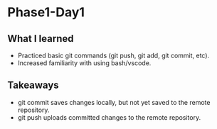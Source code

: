 # Phase1-Day1

## What I learned
- Practiced basic git commands \(git push, git add, git commit, etc).
- Increased familiarity with using bash/vscode.

## Takeaways
- git commit saves changes locally, but not yet saved to the remote repository.
- git push uploads committed changes to the remote repository.